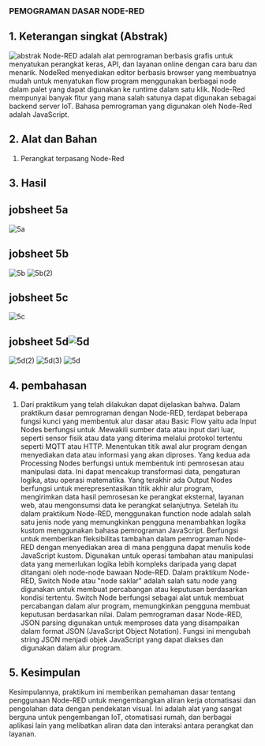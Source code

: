 ### PEMOGRAMAN DASAR NODE-RED
## 1. Keterangan singkat (Abstrak)
![abstrak](https://github.com/Baiqjulita/TE3A-BAIQ-JULITA-TUGAS-EMBEDDED-SYSTEM/assets/144913808/16f02f1f-eeb1-4643-98d9-1e27c49d2e98)
Node-RED adalah alat pemrograman berbasis grafis untuk menyatukan perangkat keras, API, dan layanan online dengan cara baru dan menarik. NodeRed menyediakan editor berbasis browser yang membuatnya mudah untuk menyatukan flow program menggunakan berbagai node dalam palet yang dapat digunakan ke runtime dalam satu klik. Node-Red mempunyai banyak fitur yang mana salah satunya dapat digunakan sebagai backend server IoT. Bahasa pemrograman yang digunakan oleh Node-Red adalah JavaScript.

## 2. Alat dan Bahan
1. Perangkat terpasang Node-Red

## 3. Hasil
## jobsheet 5a
![5a](https://github.com/Baiqjulita/TE3A-BAIQ-JULITA-TUGAS-EMBEDDED-SYSTEM/assets/144913808/c7fe22f2-6240-455a-be99-4aa3fa12ae18)

## jobsheet 5b
![5b](https://github.com/Baiqjulita/TE3A-BAIQ-JULITA-TUGAS-EMBEDDED-SYSTEM/assets/144913808/eff019d9-5b6a-469b-90f5-33d56bc01865)
![5b(2)](https://github.com/Baiqjulita/TE3A-BAIQ-JULITA-TUGAS-EMBEDDED-SYSTEM/assets/144913808/b8899224-3468-4978-850a-5a4547113dd1)

## jobsheet 5c
![5c](https://github.com/Baiqjulita/TE3A-BAIQ-JULITA-TUGAS-EMBEDDED-SYSTEM/assets/144913808/036f68fd-c44d-4591-b89d-2d5dae75d463)

## jobsheet 5d![5d](https://github.com/Baiqjulita/TE3A-BAIQ-JULITA-TUGAS-EMBEDDED-SYSTEM/assets/144913808/fb4a5bf0-5a5a-4c57-873f-125d1110277b)
![5d(2)](https://github.com/Baiqjulita/TE3A-BAIQ-JULITA-TUGAS-EMBEDDED-SYSTEM/assets/144913808/aa5a081c-1157-47c1-8934-1a2f7c243a35)
![5d(3)](https://github.com/Baiqjulita/TE3A-BAIQ-JULITA-TUGAS-EMBEDDED-SYSTEM/assets/144913808/3a17faed-71f5-49bc-8ab1-56fc3c30c8eb)
![5d](https://github.com/Baiqjulita/TE3A-BAIQ-JULITA-TUGAS-EMBEDDED-SYSTEM/assets/144913808/14885959-b22a-4da7-8dc7-6d06534c807b)

## 4. pembahasan
1.	Dari praktikum yang telah dilakukan dapat dijelaskan bahwa. Dalam praktikum dasar pemrograman dengan Node-RED, terdapat beberapa fungsi kunci yang membentuk alur dasar atau Basic Flow  yaitu ada Input Nodes berfungsi untuk .Mewakili sumber data atau input dari luar, seperti sensor fisik atau data yang diterima melalui protokol tertentu seperti MQTT atau HTTP. Menentukan titik awal alur program dengan menyediakan data atau informasi yang akan diproses. Yang kedua ada Processing Nodes berfungsi untuk membentuk inti pemrosesan atau manipulasi data. Ini dapat mencakup transformasi data, pengaturan logika, atau operasi matematika. Yang terakhir ada Output Nodes berfungsi untuk merepresentasikan titik akhir alur program, mengirimkan data hasil pemrosesan ke perangkat eksternal, layanan web, atau mengonsumsi data ke perangkat selanjutnya. Setelah itu dalam praktikum Node-RED, menggunakan function node adalah salah satu jenis node yang memungkinkan pengguna menambahkan logika kustom menggunakan bahasa pemrograman JavaScript. Berfungsi untuk memberikan fleksibilitas tambahan dalam pemrograman Node-RED dengan menyediakan area di mana pengguna dapat menulis kode JavaScript kustom. Digunakan untuk operasi tambahan atau manipulasi data yang memerlukan logika lebih kompleks daripada yang dapat ditangani oleh node-node bawaan Node-RED. Dalam praktikum Node-RED, Switch Node atau "node saklar" adalah salah satu node yang digunakan untuk membuat percabangan atau keputusan berdasarkan kondisi tertentu. Switch Node berfungsi sebagai alat untuk membuat percabangan dalam alur program, memungkinkan pengguna membuat keputusan berdasarkan nilai. Dalam pemrograman dasar Node-RED, JSON parsing digunakan untuk memproses data yang disampaikan dalam format JSON (JavaScript Object Notation). Fungsi ini mengubah string JSON menjadi objek JavaScript yang dapat diakses dan digunakan dalam alur program.
## 5. Kesimpulan
Kesimpulannya, praktikum ini memberikan pemahaman dasar tentang penggunaan Node-RED untuk mengembangkan aliran kerja otomatisasi dan pengolahan data dengan pendekatan visual. Ini adalah alat yang sangat berguna untuk pengembangan IoT, otomatisasi rumah, dan berbagai aplikasi lain yang melibatkan aliran data dan interaksi antara perangkat dan layanan.
